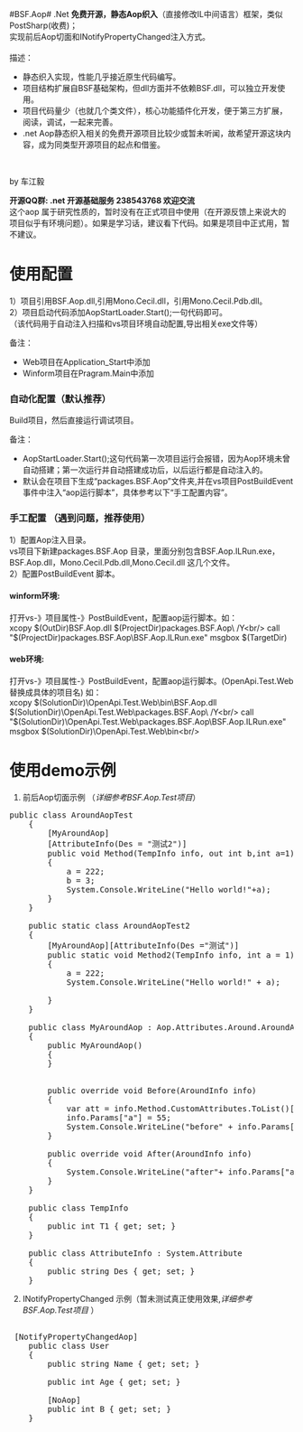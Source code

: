 #BSF.Aop#
.Net **免费开源，静态Aop织入**（直接修改IL中间语言）框架，类似PostSharp(收费)；<br/>实现前后Aop切面和INotifyPropertyChanged注入方式。<br/><br/>
描述：<br/>

- 静态织入实现，性能几乎接近原生代码编写。
- 项目结构扩展自BSF基础架构，但dll方面并不依赖BSF.dll，可以独立开发使用。<br/>
- 项目代码量少（也就几个类文件），核心功能插件化开发，便于第三方扩展，阅读，调试，一起来完善。<br/>
- .net Aop静态织入相关的免费开源项目比较少或暂未听闻，故希望开源这块内容，成为同类型开源项目的起点和借鉴。

<br/>

by 车江毅 <br/>

**开源QQ群: .net 开源基础服务  238543768  欢迎交流**<br/>
这个aop 属于研究性质的，暂时没有在正式项目中使用（在开源反馈上来说大的项目似乎有环境问题）。如果是学习话，建议看下代码。如果是项目中正式用，暂不建议。


# 使用配置 #
1）项目引用BSF.Aop.dll,引用Mono.Cecil.dll，引用Mono.Cecil.Pdb.dll。<br/>
2）项目启动代码添加AopStartLoader.Start();一句代码即可。<br/>
（该代码用于自动注入扫描和vs项目环境自动配置,导出相关exe文件等）<br/>

备注：

- Web项目在Application_Start中添加<br/>
- Winform项目在Pragram.Main中添加<br/>


### 自动化配置（默认推荐） ###
Build项目，然后直接运行调试项目。<br/>

备注：

- AopStartLoader.Start();这句代码第一次项目运行会报错，因为Aop环境未曾自动搭建；第一次运行并自动搭建成功后，以后运行都是自动注入的。<br/>
- 默认会在项目下生成“packages.BSF.Aop”文件夹,并在vs项目PostBuildEvent事件中注入“aop运行脚本”，具体参考以下“手工配置内容”。<br/>

### 手工配置 （遇到问题，推荐使用） ###
1）配置Aop注入目录。<br/>
vs项目下新建packages.BSF.Aop 目录，里面分别包含BSF.Aop.ILRun.exe，BSF.Aop.dll，Mono.Cecil.Pdb.dll,Mono.Cecil.dll 这几个文件。<br/>
2）配置PostBuildEvent 脚本。<br/>

#### winform环境: ####
打开vs-》项目属性-》PostBuildEvent，配置aop运行脚本。如：<br/>
xcopy $(OutDir)BSF.Aop.dll $(ProjectDir)packages.BSF.Aop\ /Y<br/>
call "$(ProjectDir)packages.BSF.Aop\BSF.Aop.ILRun.exe" msgbox $(TargetDir)<br/>


#### web环境: ####
打开vs-》项目属性-》PostBuildEvent，配置aop运行脚本。(OpenApi.Test.Web替换成具体的项目名) 如：<br/>
xcopy $(SolutionDir)\OpenApi.Test.Web\bin\BSF.Aop.dll $(SolutionDir)\OpenApi.Test.Web\packages.BSF.Aop\ /Y<br/>
call "$(SolutionDir)\OpenApi.Test.Web\packages.BSF.Aop\BSF.Aop.ILRun.exe" msgbox $(SolutionDir)\OpenApi.Test.Web\bin\<br/>


# 使用demo示例 #
1) 前后Aop切面示例 （*详细参考BSF.Aop.Test项目*）
<pre class="brush:c#;toolbar: true; auto-links: false;">
public class AroundAopTest
    {
        [MyAroundAop]
        [AttributeInfo(Des = "测试2")]
        public void Method(TempInfo info, out int b,int a=1)
        {
            a = 222;
            b = 3;
            System.Console.WriteLine("Hello world!"+a);
        }
    }

    public static class AroundAopTest2
    {
        [MyAroundAop][AttributeInfo(Des ="测试")]
        public static void Method2(TempInfo info, int a = 1)
        {
            a = 222;
            System.Console.WriteLine("Hello world!" + a);

        }
    }

    public class MyAroundAop : Aop.Attributes.Around.AroundAopAttribute
    {
        public MyAroundAop()
        {
        }


        public override void Before(AroundInfo info)
        {
            var att = info.Method.CustomAttributes.ToList()[0];
            info.Params["a"] = 55;
            System.Console.WriteLine("before" + info.Params["a"]);
        }

        public override void After(AroundInfo info)
        {
            System.Console.WriteLine("after"+ info.Params["a"]);
        }
    }

    public class TempInfo
    {
        public int T1 { get; set; }
    }

    public class AttributeInfo : System.Attribute
    {
        public string Des { get; set; }
    }
</pre> 

2) INotifyPropertyChanged 示例（暂未测试真正使用效果,*详细参考BSF.Aop.Test项目* ）
<pre class="brush:c#;toolbar: true; auto-links: false;">

 [NotifyPropertyChangedAop]
    public class User
    {
        public string Name { get; set; }

        public int Age { get; set; }

        [NoAop]
        public int B { get; set; }
    }
</pre> 
